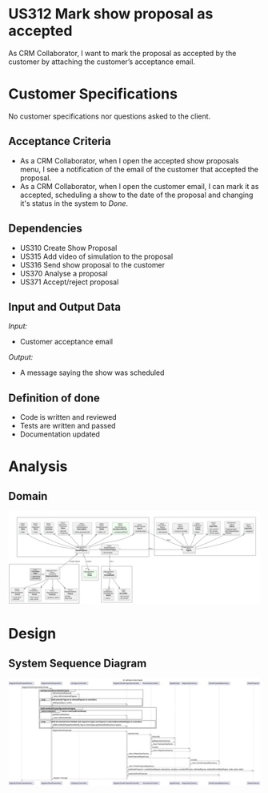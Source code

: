 # US312 Mark show proposal as accepted

As CRM Collaborator, I want to mark the proposal as accepted by the customer by attaching the customer’s acceptance email.

# Customer Specifications 
No customer specifications nor questions asked to the client.

## Acceptance Criteria
- As a CRM Collaborator, when I open the accepted show proposals menu, I see a notification of the email of the customer that accepted the proposal.
- As a CRM Collaborator, when I open the customer email, I can mark it as accepted, scheduling a show to the date of the proposal and changing it's status in the system to *Done*.

## Dependencies
- US310 Create Show Proposal
- US315 Add video of simulation to the proposal
- US316 Send show proposal to the customer
- US370 Analyse a proposal
- US371 Accept/reject proposal

## Input and Output Data
*Input:*
- Customer acceptance email

*Output:*
- A message saying the show was scheduled

## Definition of done
- Code is written and reviewed
- Tests are written and passed
- Documentation updated

# Analysis

## Domain

![Mark show proposal as accepted Domain Model](Analysis/svg/domain/domain.svg)

# Design

## System Sequence Diagram
![Mark show proposal as accepted SSD](Design/svg/ssd/ssd.svg)

